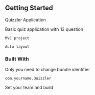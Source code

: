 ## Getting Started

Quizzler Application

Basic quiz application with 13 question


```
MVC project
```

```
Auto layout
```


### Built With

Only you need to change bundle identifier

```
com.yourname.Quizzler
```

Set your team and build


